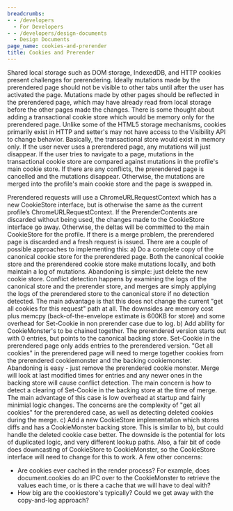 ```yaml
---
breadcrumbs:
- - /developers
  - For Developers
- - /developers/design-documents
  - Design Documents
page_name: cookies-and-prerender
title: Cookies and Prerender
---
```


Shared local storage such as DOM storage, IndexedDB, and HTTP cookies present
challenges for prerendering. Ideally mutations made by the prerendered page
should not be visible to other tabs until after the user has activated the page.
Mutations made by other pages should be reflected in the prerendered page, which
may have already read from local storage before the other pages made the
changes.
There is some thought about adding a transactional cookie store which would be
memory only for the prerendered page. Unlike some of the HTML5 storage
mechanisms, cookies primarily exist in HTTP and setter's may not have access to
the Visibility API to change behavior. Basically, the transactional store would
exist in memory only. If the user never uses a prerendered page, any mutations
will just disappear. If the user tries to navigate to a page, mutations in the
transactional cookie store are compared against mutations in the profile's main
cookie store. If there are any conflicts, the prerendered page is cancelled and
the mutations disappear. Otherwise, the mutations are merged into the profile's
main cookie store and the page is swapped in.

Prerendered requests will use a ChromeURLRequestContext which has a new
CookieStore interface, but is otherwise the same as the current profile’s
ChromeURLRequestContext. If the PrerenderContents are discarded without being
used, the changes made to the CookieStore interface go away. Otherwise, the
deltas will be committed to the main CookieStore for the profile. If there is a
merge problem, the prerendered page is discarded and a fresh request is issued.
There are a couple of possible approaches to implementing this:
a) Do a complete copy of the canonical cookie store for the prerendered page.
Both the canonical cookie store and the prerendered cookie store make mutations
locally, and both maintain a log of mutations. Abandoning is simple: just delete
the new cookie store. Conflict detection happens by examining the logs of the
canonical store and the prerender store, and merges are simply applying the logs
of the prerendered store to the canonical store if no detection detected. The
main advantage is that this does not change the current "get all cookies for
this request" path at all. The downsides are memory cost plus memcpy
(back-of-the-envelope estimate is 600KB for store) and some overhead for
Set-Cookie in non prerender case due to log.
b) Add ability for CookieMonster's to be chained together. The prerendered
version starts out with 0 entries, but points to the canonical backing store.
Set-Cookie in the prerendered page only adds entries to the prerendered version.
"Get all cookies" in the prerendered page will need to merge together cookies
from the prerendered cookiemonster and the backing cookiemonster. Abandoning is
easy - just remove the prerendered cookie monster. Merge will look at last
modified times for entries and any newer ones in the backing store will cause
conflict detection. The main concern is how to detect a clearing of Set-Cookie
in the backing store at the time of merge. The main advantage of this case is
low overhead at startup and fairly minimial logic changes. The concerns are the
complexity of "get all cookies" for the prerendered case, as well as detecting
deleted cookies during the merge.
c) Add a new CookieStore implementation which stores diffs and has a
CookieMonster backing store. This is similar to b), but could handle the deleted
cookie case better. The downside is the potential for lots of duplicated logic,
and very different lookup paths. Also, a fair bit of code does downcasting of
CookieStore to CookieMonster, so the CookieStore interface will need to change
for this to work.
A few other concerns:
- Are cookies ever cached in the render process? For example, does
document.cookies do an IPC over to the CookieMonster to retrieve the values each
time, or is there a cache that we will have to deal with?
- How big are the cookiestore's typically? Could we get away with the
copy-and-log approach?
